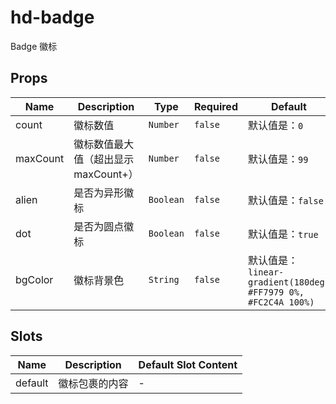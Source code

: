 # hd-badge

Badge 徽标

## Props

<!-- @vuese:hd-badge:props:start -->
|Name|Description|Type|Required|Default|
|---|---|---|---|---|
|count|徽标数值|`Number`|`false`|默认值是：`0`|
|maxCount|徽标数值最大值（超出显示maxCount+）|`Number`|`false`|默认值是：`99`|
|alien|是否为异形徽标|`Boolean`|`false`|默认值是：`false`|
|dot|是否为圆点徽标|`Boolean`|`false`|默认值是：`true`|
|bgColor|徽标背景色|`String`|`false`|默认值是：`linear-gradient(180deg, #FF7979 0%, #FC2C4A 100%)`|

<!-- @vuese:hd-badge:props:end -->


## Slots

<!-- @vuese:hd-badge:slots:start -->
|Name|Description|Default Slot Content|
|---|---|---|
|default|徽标包裹的内容|-|

<!-- @vuese:hd-badge:slots:end -->


